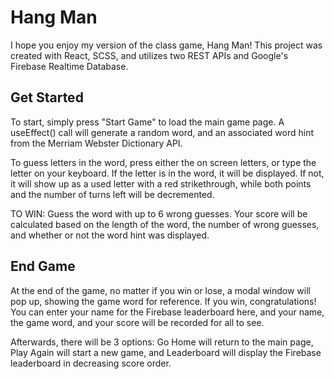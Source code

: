 # Hang Man

I hope you enjoy my version of the class game, Hang Man!
This project was created with React, SCSS, and utilizes two REST APIs and Google's Firebase Realtime Database.

## Get Started

To start, simply press "Start Game" to load the main game page. A useEffect() call will generate a random word, and an associated word hint from the Merriam Webster Dictionary API.

To guess letters in the word, press either the on screen letters, or type the letter on your keyboard. If the letter is in the word, it will be displayed. If not, it will show up as a used letter with a red strikethrough, while both points and the number of turns left will be decremented.

TO WIN: Guess the word with up to 6 wrong guesses. Your score will be calculated based on the length of the word, the number of wrong guesses, and whether or not the word hint was displayed.

## End Game

At the end of the game, no matter if you win or lose, a modal window will pop up, showing the game word for reference. If you win, congratulations! You can enter your name for the Firebase leaderboard here, and your name, the game word, and your score will be recorded for all to see.

Afterwards, there will be 3 options: Go Home will return to the main page, Play Again will start a new game, and Leaderboard will display the Firebase leaderboard in decreasing score order.
